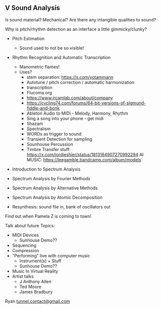 ## V Sound Analysis

Is sound material?
Mechanical?
Are there any intangible qualities to sound?

Why is pitch/rhythm detection as an interface a little gimmicky/clunky?

- Pitch Estimation
  - Sound used to not be so visible!
- Rhythm Recognition and Automatic Transcription

  - Manometric flames!
  - Uses?
    - stem separation: https://x.com/yotammann
    - Autotune / pitch correction / automatic harmonization
    - transcription
    - Flucoma.org
    - https://www.ircamlab.com/about/company
    - https://cycling74.com/forums/64-bit-versions-of-sigmund-fiddle-and-bonk
    - Ableton Audio to MIDI - Melody, Harmony, Rhythm
    - Sing a song into your phone - get midi
    - Shazam
    - Spectralism
    - WORDs as trigger to sound
    - Transient Detection for sampling
    - Sounhouse Percussion
    - Timbre Transfer stuff: https://x.com/jordieshier/status/1813164907270992294
      AI MUSIC: https://leegamble.bandcamp.com/album/models

- Introduction to Spectrum Analysis
- Spectrum Analysis by Fourier Methods
- Spectrum Analysis by Alternative Methods
- Spectrum Analysis by Atomic Decomposition
- Resynthesis: sound file in, bank of oscillators out

Find out when Pamela Z is coming to town!

Talk about future Topics:

- MIDI Devices
  - Sunhouse Demo??
- Sequencing
- Compression
- "Performing" live with computer music
  - Instrument(s) + Stuff
  - Sunhouse Demo??
- Music In Virtual Reality
- Artist talks
  - J Anthony Allen
  - Ted Moore
  - James Bradbury

Ryan tunnel.contact@gmail.com
